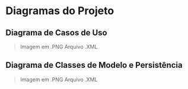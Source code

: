 # Diagramas do Projeto
## Diagrama de Casos de Uso
> Imagem em .PNG
> Arquivo .XML
## Diagrama de Classes de Modelo e Persistência
> Imagem em .PNG
> Arquivo .XML
